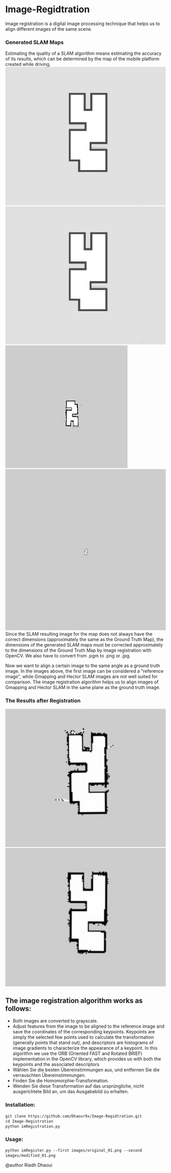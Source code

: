 # Image-Regidtration

Image registration is a digital image processing technique that helps us to align different images of the same scene.





### Generated SLAM Maps
Estimating the quality of a SLAM algorithm means estimating the accuracy of its results, which can be determined by the map of the mobile platform created while driving. 
<a href="https://github.com/Dhaour9x/Image-Regidtration/blob/master/images/GroundTruth.jpg" rel="Ground Truth Map">![Foo](https://github.com/Dhaour9x/Image-Regidtration/blob/master/images/GroundTruth.jpg)</a>
![Gmapping SLAM Map](https://github.com/Dhaour9x/Image-Regidtration/blob/master/images/GroundTruth.jpg)
![Gmapping SLAM Map](https://github.com/Dhaour9x/Image-Regidtration/blob/master/images/gmappingSLAM.jpg)
![Hector SLAM Map](https://github.com/Dhaour9x/Image-Regidtration/blob/master/images/hectorSLAM.jpg)
Since the SLAM resulting image for the map does not always have the correct dimensions
(approximately the same as the Ground Truth Map), the dimensions of the generated SLAM maps must be corrected approximately to the dimensions of the Ground Truth Map by image registration with OpenCV.
We also have to convert from  .pgm to .png or .jpg. 


Now we want to align a certain image to the same angle as a ground truth image. In the images above, the first image can be considered a "reference image", while Gmapping and Hector SLAM images are not well suited for comparison. The image registration algorithm helps us to align images of Gmapping and Hector SLAM in the same plane as the ground truth image.

### The Results after Registration
![GmappingSLAMMap](https://github.com/Dhaour9x/Image-Regidtration/blob/master/images/gmapping_registred.png)
![GmappingSLAMMap](https://github.com/Dhaour9x/Image-Regidtration/blob/master/images/hector_registred.png)

 ## The image registration algorithm works as follows:
* Both images are converted to grayscale.
* Adjust features from the image to be aligned to the reference image and save the coordinates of the corresponding keypoints. Keypoints are simply the selected few points used to calculate the transformation (generally points that stand out), and descriptors are histograms of image gradients to characterize the appearance of a keypoint. In this algorithm we use the ORB (Oriented FAST and Rotated BRIEF) implementation in the OpenCV library, which provides us with both the keypoints and the associated descriptors
* Wählen Sie die besten Übereinstimmungen aus, und entfernen Sie die verrauschten Übereinstimmungen.
* Finden Sie die Homomorphie-Transformation.
* Wenden Sie diese Transformation auf das ursprüngliche, nicht ausgerichtete Bild an, um das Ausgabebild zu erhalten.

### Installation:
```
git clone https://github.com/Dhaour9x/Image-Regidtration.git
cd Image-Registration
python imRegistration.py
```

### Usage:
```
python imRegister.py --first images/original_01.png --second images/modified_01.png
```
@author Riadh Dhaoui
